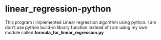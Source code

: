 # linear_regression-python
This program i implemented Linear regression algorithm using python.
I am don't use python build-in library function instead of i am using my own module called <b>formula_for_linear_regression.py</b>
